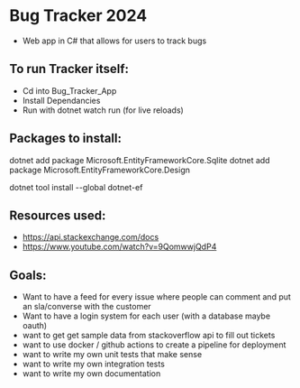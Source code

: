 # Bug Tracker 2024
- Web app in C# that allows for users to track bugs

## To run Tracker itself:
- Cd into Bug_Tracker_App
- Install Dependancies 
- Run with dotnet watch run (for live reloads)


## Packages to install:
dotnet add package Microsoft.EntityFrameworkCore.Sqlite
dotnet add package Microsoft.EntityFrameworkCore.Design

dotnet tool install --global dotnet-ef

<!-- dotnet add package Newtonsoft.Json
dotnet add package System.Data.SQLite -->



## Resources used:
- https://api.stackexchange.com/docs
- https://www.youtube.com/watch?v=9QomwwjQdP4


## Goals:
- Want to have a feed for every issue where people can comment and put an sla/converse with the customer
- Want to have a login system for each user (with a database maybe oauth)
- want to get get sample data from stackoverflow api to fill out tickets
- want to use docker / github actions to create a pipeline for deployment
- want to write my own unit tests that make sense
- want to write my own integration tests
- want to write my own documentation
